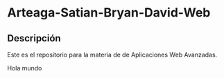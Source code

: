 # Arteaga-Satian-Bryan-David-Web

## Descripción
Este es el repositorio para la materia de de Aplicaciones Web Avanzadas.

Hola mundo
